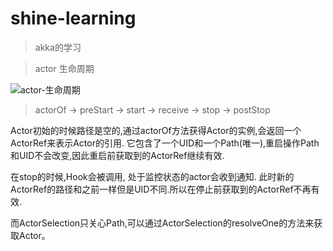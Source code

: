 # shine-learning

> akka的学习

> actor 生命周期

![actor-生命周期](http://oqipguzbl.bkt.clouddn.com/actor.png)

> actorOf -> preStart -> start -> receive -> stop -> postStop

Actor初始的时候路径是空的,通过actorOf方法获得Actor的实例,会返回一个ActorRef来表示Actor的引用.
它包含了一个UID和一个Path(唯一),重启操作Path和UID不会改变,因此重启前获取到的ActorRef继续有效.

在stop的时候,Hook会被调用, 处于监控状态的actor会收到通知.
此时新的ActorRef的路径和之前一样但是UID不同.所以在停止前获取到的ActorRef不再有效.

而ActorSelection只关心Path,可以通过ActorSelection的resolveOne的方法来获取Actor。
